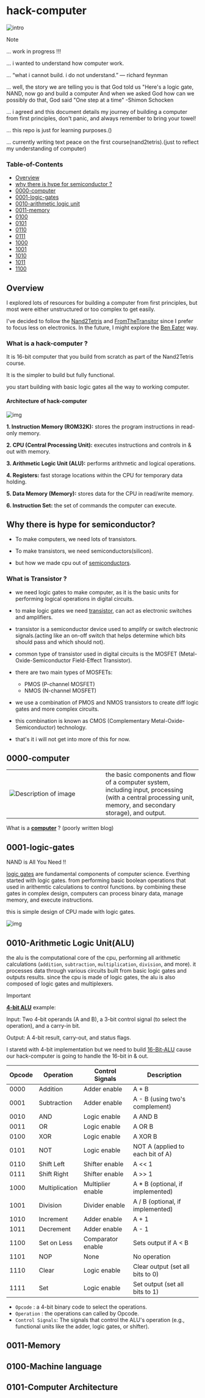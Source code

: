 # hack-computer

![intro](images/dingboard.png)

> [!NOTE]
> ... work in progress !!!
>
> ... i wanted to understand how computer work.
>
> ... “what i cannot build. i do not understand.” ― richard feynman
>
> ...  well, the story we are telling you is that God told us "Here's a logic gate, NAND, now go and build a computer And when we asked God how can we possibly do that, God said "One step at a time" -Shimon Schocken 
>
> ... i agreed and this document details my journey of building a computer from first principles, don't panic, and always remember to bring your towel! 
>
> ... this repo is just for learning purposes.()
>
> ... currently writing text peace on the first course(nand2tetris).(just to reflect my understanding of computer)

### Table-of-Contents

- [Overview](#overview)
- [why there is hype for semiconductor ?](#why-there-is-hype-for-semiconductor)
- [0000-computer](#0000-computer)
- [0001-logic-gates](#0001-logic-gates)
- [0010-arithmetic logic unit](#0010-Arithmetic-Logic-Unit)
- [0011-memory](#0011-memory)
- [0100](#0100)
- [0101](#0101)
- [0110](#0110)
- [0111](#0111)
- [1000](#1000)
- [1001](#1001)
- [1010](#1010)
- [1011](#1011)
- [1100](#1100)


## Overview

I explored lots of resources for building a computer from first principles, but most were either unstructured or too complex to get easily.

I've decided to follow the [Nand2Tetris](https://www.nand2tetris.org) and [FromTheTransitor](https://www.fromthetransistor.com`) since I prefer to focus less on electronics. In the future, I might explore the [Ben Eater](https://eater.net) way.

### What is a hack-computer ?

It is 16-bit computer that you build from scratch as part of the Nand2Tetris course.

It is the simpler to build but fully functional.

you start building with basic logic gates all the way to working computer.

#### Architecture of hack-computer 

![img](images/hack-computer.png)

**1. Instruction Memory (ROM32K):** stores the program instructions in read-only memory.

**2. CPU (Central Processing Unit):** executes instructions and controls in & out with memory.

**3. Arithmetic Logic Unit (ALU):** performs arithmetic and logical operations.

**4. Registers:** fast storage locations within the CPU for temporary data holding.

**5. Data Memory (Memory):** stores data for the CPU in read/write memory.

**6. Instruction Set:** the set of commands the computer can execute.

## Why there is hype for semiconductor?

- To make computers, we need lots of transistors.

- To make transistors, we need semiconductors(silicon).

- but how we made cpu out of [semiconductors](https://youtu.be/dX9CGRZwD-w?si=MLNNbRuIsUcUVQHE).


### What is Transistor ? 
 
- we need logic gates to make computer, as it is the basic units for performing logical operations in digital circuits.

- to make logic gates we need [transistor](https://www.fromthetransistor.com), can act as electronic switches and amplifiers.
 
- transistor is a semiconductor device used to amplify or switch electronic signals.(acting like an on-off switch that helps determine which bits should pass and which should not).

- common type of transistor used in digital circuits is the MOSFET (Metal-Oxide-Semiconductor Field-Effect Transistor).
 
- there are two main types of MOSFETs:

  - PMOS (P-channel MOSFET)
  - NMOS (N-channel MOSFET)

- we use a combination of PMOS and NMOS transistors to create diff logic gates and more complex circuits. 

- this combination is known as CMOS (Complementary Metal-Oxide-Semiconductor) technology.

- that's it i will not get into more of this for now.


## 0000-computer

<table>
  <tr>
    <td width="50%">
      <img src="images/computer.jpg" alt="Description of image">
    </td>
    <td width="50%">
     the basic components and flow of a computer system, including input, processing (with a central processing unit, memory, and secondary storage), and output. 
  </tr>
</table>

What is a **[computer](0000/0000.md)** ? (poorly written blog)


## 0001-logic-gates

NAND is All You Need !!

[logic gates](0001-week/0001.md) are fundamental components of computer science. Everthing started with logic gates. 
from performing basic boolean operations that used in arithemtic calculations to control functions. 
by combining these gates in complex design, computers can process binary data, manage memory,
and execute instructions. 

this is simple design of CPU made with logic gates.

![img](images/cpu.gif)


## 0010-Arithmetic Logic Unit(ALU)

the alu is the computational core of the cpu, performing all arithmetic calculations (`addition`, `subtraction`, `multiplication`, `division`, and more).
it processes data through various circuits built from basic logic gates and outputs results. since the cpu is made of logic gates, the alu is also composed of logic gates and multiplexers.

> [!IMPORTANT]
>
> **[4-bit ALU](https://www.allaboutcircuits.com/projects/how-to-build-your-own-discrete-4-bit-alu/)** example:
>
> Input: Two 4-bit operands (A and B), a 3-bit control signal (to select the operation), and a carry-in bit.
>
> Output: A 4-bit result, carry-out, and status flags.
>
>  I staretd with 4-bit implementation but we need to build [16-Bit-ALU](0001-week/README.md) cause our hack-computer is going to handle the 16-bit in & out.

| Opcode | Operation     | Control Signals | Description                              |
|--------|---------------|-----------------|------------------------------------------|
| 0000   | Addition      | Adder enable    | A + B                                    |
| 0001   | Subtraction   | Adder enable    | A - B (using two's complement)           |
| 0010   | AND           | Logic enable    | A AND B                                  |
| 0011   | OR            | Logic enable    | A OR B                                   |
| 0100   | XOR           | Logic enable    | A XOR B                                  |
| 0101   | NOT           | Logic enable    | NOT A (applied to each bit of A)         |
| 0110   | Shift Left    | Shifter enable  | A << 1                                   |
| 0111   | Shift Right   | Shifter enable  | A >> 1                                   |
| 1000   | Multiplication| Multiplier enable| A * B (optional, if implemented)         |
| 1001   | Division      | Divider enable  | A / B (optional, if implemented)         |
| 1010   | Increment     | Adder enable    | A + 1                                    |
| 1011   | Decrement     | Adder enable    | A - 1                                    |
| 1100   | Set on Less   | Comparator enable | Sets output if A < B                    |
| 1101   | NOP           | None            | No operation                             |
| 1110   | Clear         | Logic enable    | Clear output (set all bits to 0)         |
| 1111   | Set           | Logic enable    | Set output (set all bits to 1)           |


- `Opcode` : a 4-bit binary code to select the operations.
- `Operation` : the operations can called by Opcode.
- `Control Signals`: The signals that control the ALU's operation (e.g., functional units like the adder, logic gates, or shifter).

## 0011-Memory




## 0100-Machine language


## 0101-Computer Architecture